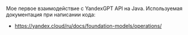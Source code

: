 Мое первое взаимодействие с YandexGPT API на Java.
Используемая документация при написании кода:
  * https://yandex.cloud/ru/docs/foundation-models/operations/ 
